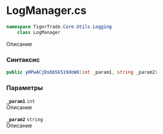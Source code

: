 
# LogManager.cs
```csharp
namespace TigerTrade.Core.Utils.Logging  
    class LogManager
```

Описание

### Синтаксис
```csharp
public yHPwACjDsbb5k519doWX(int _param1, string _param2)
```

### Параметры
**`_param1`** `int`  
 Описание  
  
**`_param2`** `string`  
 Описание  
  

                    
                    